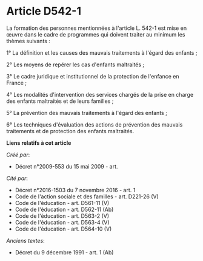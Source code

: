 # Article D542-1

La formation des personnes mentionnées à l'article L. 542-1 est mise en œuvre dans le cadre de programmes qui doivent traiter
au minimum les thèmes suivants :

1° La définition et les causes des mauvais traitements à l'égard des enfants ;

2° Les moyens de repérer les cas d'enfants maltraités ;

3° Le cadre juridique et institutionnel de la protection de l'enfance en France ;

4° Les modalités d'intervention des services chargés de la prise en charge des enfants maltraités et de leurs familles ;

5° La prévention des mauvais traitements à l'égard des enfants ;

6° Les techniques d'évaluation des actions de prévention des mauvais traitements et de protection des enfants maltraités.

**Liens relatifs à cet article**

_Créé par_:

  - Décret n°2009-553 du 15 mai 2009 - art.

_Cité par_:

  - Décret n°2016-1503 du 7 novembre 2016 - art. 1
  - Code de l'action sociale et des familles - art. D221-26 (V)
  - Code de l'éducation - art. D561-11 (V)
  - Code de l'éducation - art. D562-11 (Ab)
  - Code de l'éducation - art. D563-2 (V)
  - Code de l'éducation - art. D563-4 (V)
  - Code de l'éducation - art. D564-10 (V)

_Anciens textes_:

  - Décret du 9 décembre 1991 - art. 1 (Ab)
